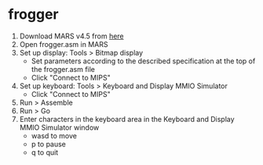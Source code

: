 # frogger

1. Download MARS v4.5 from [here](http://courses.missouristate.edu/kenvollmar/mars/download.htm)
2. Open frogger.asm in MARS
3. Set up display: Tools > Bitmap display
    - Set parameters according to the described specification at the top of the frogger.asm file
    - Click "Connect to MIPS"
4. Set up keyboard: Tools > Keyboard and Display MMIO Simulator
    - Click "Connect to MIPS"
5. Run > Assemble
6. Run > Go
7. Enter characters in the keyboard area in the Keyboard and Display MMIO Simulator window
    - wasd to move
    - p to pause
    - q to quit